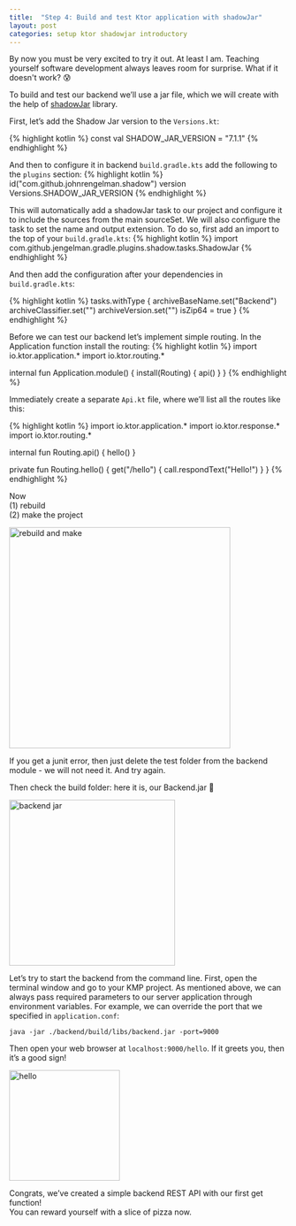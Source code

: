 ```yaml
---
title:  "Step 4: Build and test Ktor application with shadowJar" 
layout: post
categories: setup ktor shadowjar introductory
--- 
```

By now you must be very excited to try it out. At least I am. Teaching yourself software development always leaves room for surprise. What if it doesn't work? 😰

To build and test our backend we’ll use a jar file, which we will create with the help of [shadowJar](https://github.com/johnrengelman/shadow) library.

First, let’s add the Shadow Jar version to the `Versions.kt`:

{% highlight kotlin %}
const val SHADOW_JAR_VERSION = "7.1.1"
{% endhighlight %}

And then to configure it in backend `build.gradle.kts` add the following to the `plugins` section:
{% highlight kotlin %}
id("com.github.johnrengelman.shadow") version Versions.SHADOW_JAR_VERSION
{% endhighlight %}

This will automatically add a shadowJar task to our project and configure it to include the sources from the main sourceSet. We will also configure the task to set the name and output extension. To do so, first add an import to the top of your `build.gradle.kts`:
{% highlight kotlin %}
import com.github.jengelman.gradle.plugins.shadow.tasks.ShadowJar
{% endhighlight %}

And then add the configuration after your dependencies in `build.gradle.kts`:

{% highlight kotlin %}
tasks.withType<ShadowJar> {
   archiveBaseName.set("Backend")
   archiveClassifier.set("")
   archiveVersion.set("")
   isZip64 = true
}
{% endhighlight %}

Before we can test our backend let’s implement simple routing.
In the Application function install the routing:
{% highlight kotlin %}
import io.ktor.application.*
import io.ktor.routing.*

internal fun Application.module() {
   install(Routing) {
       api()
   }
}
{% endhighlight %}

Immediately create a separate `Api.kt` file, where we’ll list all the routes like this:

{% highlight kotlin %}
import io.ktor.application.*
import io.ktor.response.*
import io.ktor.routing.*

internal fun Routing.api() {
   hello()
}

private fun Routing.hello() {
   get("/hello") {
       call.respondText("Hello!")
   }
}
{% endhighlight %}

Now <br>
(1) rebuild <br>
(2) make the project<br>

<img src="{{site.baseurl}}/assets/images/step-4/1.png" alt="rebuild and make" width="400"/> 

If you get a junit error, then just delete the test folder from the backend module - we will not need it. And try again.

Then check the build folder: here it is, our Backend.jar 🤩 

<img src="{{site.baseurl}}/assets/images/step-4/2.png" alt="backend jar" width="300"/> 

Let’s try to start the backend from the command line.
First, open the terminal window and go to your KMP project.
As mentioned above, we can always pass required parameters to our server application through environment variables.
For example, we can override the port that we specified in `application.conf`:

`java -jar ./backend/build/libs/backend.jar -port=9000`

Then open your web browser at `localhost:9000/hello`.
If it greets you, then it’s a good sign!

<img src="{{site.baseurl}}/assets/images/step-4/3.gif" alt="hello" width="200"/> 

Congrats, we’ve created a simple backend REST API with our first get function!<br>
You can reward yourself with a slice of pizza now.














